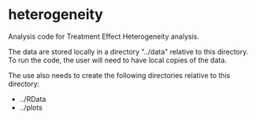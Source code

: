 # heterogeneity

Analysis code for Treatment Effect Heterogeneity analysis.

The data are stored locally in a directory "../data" relative to
this directory. To run the code, the user will need to have
local copies of the data.

The use also needs to create the following directories relative to
this directory:

 - ../RData
 - ../plots
